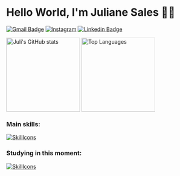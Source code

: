 # Hello World, I'm Juliane Sales 👋🏾
[![Gmail Badge](https://img.shields.io/badge/Gmail-D14836?style=for-the-badge&logo=gmail&logoColor=white)](mailto:contatojulisales@gmail.com)
[![Instagram](https://img.shields.io/badge/Instagram-E4405F?style=for-the-badge&logo=instagram&logoColor=white)](https://instagram.com/devjulisales)
[![Linkedin Badge](https://img.shields.io/badge/LinkedIn-0077B5?style=for-the-badge&logo=linkedin&logoColor=white)](https://www.linkedin.com/in/julisales)

<div>
  <a href="https://github.com/julisales/github-readme-stats"><img align="center" src="https://github-readme-stats.vercel.app/api?username=julisales&show_icons=true&theme=jolly" alt="Juli's GitHub stats" height="195"></a>
  <a href="https://github.com/julisales/github-readme-stats"><img align="center" src="https://github-readme-stats.vercel.app/api/top-langs/?username=julisales&layout=compact&theme=jolly" alt="Top Languages" height="195"></a>
</div>

### Main skills:
[![SkillIcons](https://skillicons.dev/icons?i=c,html,css)](https://skillicons.dev)

### Studying in this moment:
[![SkillIcons](https://skillicons.dev/icons?i=java,mysql,js)](https://skillicons.dev)

